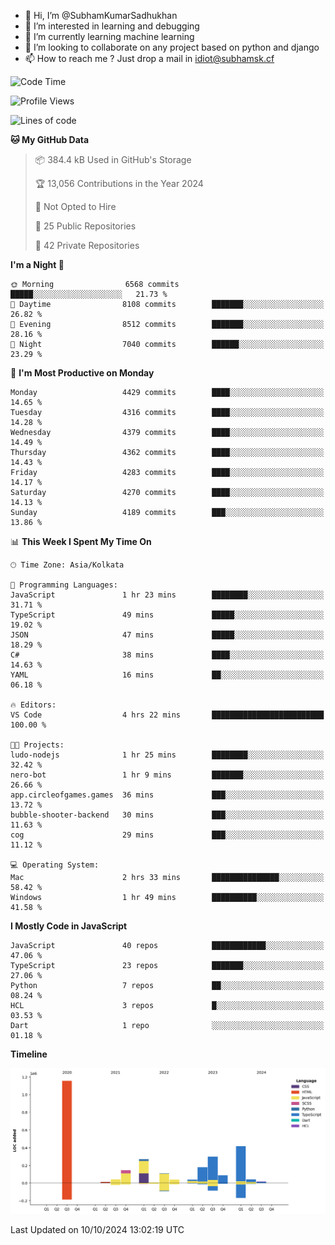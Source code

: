 - 👋 Hi, I’m @SubhamKumarSadhukhan
- 👀 I’m interested in learning and debugging
- 🌱 I’m currently learning machine learning
- 💞️ I’m looking to collaborate on any project based on python and django
- 📫 How to reach me ?
      Just drop a mail in idiot@subhamsk.cf

<!---
SubhamKumarSadhukhan/SubhamKumarSadhukhan is a ✨ special ✨ repository because its `README.md` (this file) appears on your GitHub profile.
You can click the Preview link to take a look at your changes.
--->


<!--START_SECTION:waka-->
![Code Time](http://img.shields.io/badge/Code%20Time-2%2C555%20hrs%2016%20mins-blue)

![Profile Views](http://img.shields.io/badge/Profile%20Views-1-blue)

![Lines of code](https://img.shields.io/badge/From%20Hello%20World%20I%27ve%20Written-2.8%20million%20lines%20of%20code-blue)

**🐱 My GitHub Data** 

> 📦 384.4 kB Used in GitHub's Storage 
 > 
> 🏆 13,056 Contributions in the Year 2024
 > 
> 🚫 Not Opted to Hire
 > 
> 📜 25 Public Repositories 
 > 
> 🔑 42 Private Repositories 
 > 
**I'm a Night 🦉** 

```text
🌞 Morning                6568 commits        █████░░░░░░░░░░░░░░░░░░░░   21.73 % 
🌆 Daytime                8108 commits        ███████░░░░░░░░░░░░░░░░░░   26.82 % 
🌃 Evening                8512 commits        ███████░░░░░░░░░░░░░░░░░░   28.16 % 
🌙 Night                  7040 commits        ██████░░░░░░░░░░░░░░░░░░░   23.29 % 
```
📅 **I'm Most Productive on Monday** 

```text
Monday                   4429 commits        ████░░░░░░░░░░░░░░░░░░░░░   14.65 % 
Tuesday                  4316 commits        ████░░░░░░░░░░░░░░░░░░░░░   14.28 % 
Wednesday                4379 commits        ████░░░░░░░░░░░░░░░░░░░░░   14.49 % 
Thursday                 4362 commits        ████░░░░░░░░░░░░░░░░░░░░░   14.43 % 
Friday                   4283 commits        ████░░░░░░░░░░░░░░░░░░░░░   14.17 % 
Saturday                 4270 commits        ████░░░░░░░░░░░░░░░░░░░░░   14.13 % 
Sunday                   4189 commits        ███░░░░░░░░░░░░░░░░░░░░░░   13.86 % 
```


📊 **This Week I Spent My Time On** 

```text
🕑︎ Time Zone: Asia/Kolkata

💬 Programming Languages: 
JavaScript               1 hr 23 mins        ████████░░░░░░░░░░░░░░░░░   31.71 % 
TypeScript               49 mins             █████░░░░░░░░░░░░░░░░░░░░   19.02 % 
JSON                     47 mins             █████░░░░░░░░░░░░░░░░░░░░   18.29 % 
C#                       38 mins             ████░░░░░░░░░░░░░░░░░░░░░   14.63 % 
YAML                     16 mins             ██░░░░░░░░░░░░░░░░░░░░░░░   06.18 % 

🔥 Editors: 
VS Code                  4 hrs 22 mins       █████████████████████████   100.00 % 

🐱‍💻 Projects: 
ludo-nodejs              1 hr 25 mins        ████████░░░░░░░░░░░░░░░░░   32.42 % 
nero-bot                 1 hr 9 mins         ███████░░░░░░░░░░░░░░░░░░   26.66 % 
app.circleofgames.games  36 mins             ███░░░░░░░░░░░░░░░░░░░░░░   13.72 % 
bubble-shooter-backend   30 mins             ███░░░░░░░░░░░░░░░░░░░░░░   11.63 % 
cog                      29 mins             ███░░░░░░░░░░░░░░░░░░░░░░   11.12 % 

💻 Operating System: 
Mac                      2 hrs 33 mins       ███████████████░░░░░░░░░░   58.42 % 
Windows                  1 hr 49 mins        ██████████░░░░░░░░░░░░░░░   41.58 % 
```

**I Mostly Code in JavaScript** 

```text
JavaScript               40 repos            ████████████░░░░░░░░░░░░░   47.06 % 
TypeScript               23 repos            ███████░░░░░░░░░░░░░░░░░░   27.06 % 
Python                   7 repos             ██░░░░░░░░░░░░░░░░░░░░░░░   08.24 % 
HCL                      3 repos             █░░░░░░░░░░░░░░░░░░░░░░░░   03.53 % 
Dart                     1 repo              ░░░░░░░░░░░░░░░░░░░░░░░░░   01.18 % 
```



**Timeline**

![Lines of Code chart](https://raw.githubusercontent.com/SubhamKumarSadhukhan/SubhamKumarSadhukhan/main/assets/bar_graph.png)


 Last Updated on 10/10/2024 13:02:19 UTC
<!--END_SECTION:waka-->
